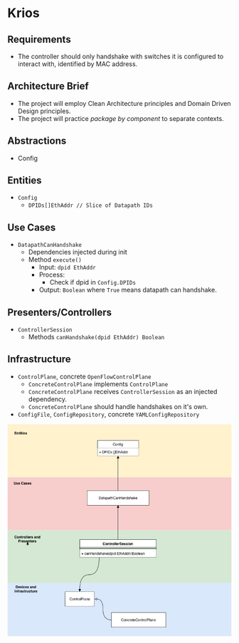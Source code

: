 # Krios

## Requirements

* The controller should only handshake with switches it is configured to interact with, identified by MAC address.

## Architecture Brief

* The project will employ Clean Architecture principles and Domain Driven Design principles.
* The project will practice *package by component* to separate contexts.

## Abstractions

* Config

## Entities

* `Config`
  * `DPIDs[]EthAddr // Slice of Datapath IDs`

## Use Cases

* `DatapathCanHandshake`
  * Dependencies injected during init
  * Method `execute()`
    * Input: `dpid EthAddr`
    * Process:
      * Check if dpid in `Config.DPIDs`
    * Output: `Boolean` where `True` means datapath can handshake.

## Presenters/Controllers

* `ControllerSession`
  * Methods `canHandshake(dpid EthAddr) Boolean`

## Infrastructure

* `ControlPlane`, concrete `OpenFlowControlPlane`
  * `ConcreteControlPlane` implements `ControlPlane`
  * `ConcreteControlPlane` receives `ControllerSession` as an injected dependency.
  * `ConcreteControlPlane` should handle handshakes on it's own.
* `ConfigFile`, `ConfigRepository`, concrete `YAMLConfigRepository`

![Clean Diagram](Krios-Config-Clean.jpg)
